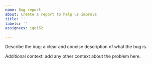 ```yaml
---
name: Bug report
about: Create a report to help us improve
title: ''
labels: ''
assignees: jge162

---
```


Describe the bug: a clear and concise description of what the bug is.

Additional context: add any other context about the problem here.
